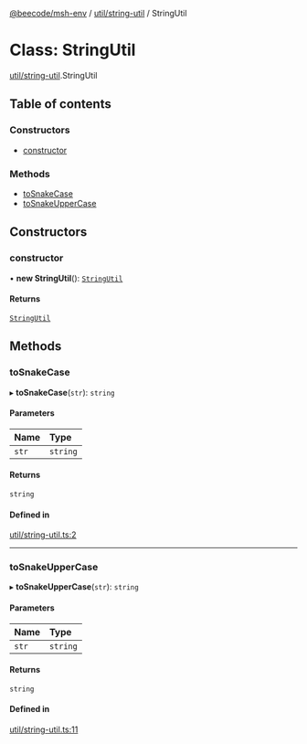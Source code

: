 [@beecode/msh-env](../README.md) / [util/string-util](../modules/util_string_util.md) / StringUtil

# Class: StringUtil

[util/string-util](../modules/util_string_util.md).StringUtil

## Table of contents

### Constructors

- [constructor](util_string_util.StringUtil.md#constructor)

### Methods

- [toSnakeCase](util_string_util.StringUtil.md#tosnakecase)
- [toSnakeUpperCase](util_string_util.StringUtil.md#tosnakeuppercase)

## Constructors

### constructor

• **new StringUtil**(): [`StringUtil`](util_string_util.StringUtil.md)

#### Returns

[`StringUtil`](util_string_util.StringUtil.md)

## Methods

### toSnakeCase

▸ **toSnakeCase**(`str`): `string`

#### Parameters

| Name | Type |
| :------ | :------ |
| `str` | `string` |

#### Returns

`string`

#### Defined in

[util/string-util.ts:2](https://github.com/beecode-rs/msh-env/blob/b90f535/src/util/string-util.ts#L2)

___

### toSnakeUpperCase

▸ **toSnakeUpperCase**(`str`): `string`

#### Parameters

| Name | Type |
| :------ | :------ |
| `str` | `string` |

#### Returns

`string`

#### Defined in

[util/string-util.ts:11](https://github.com/beecode-rs/msh-env/blob/b90f535/src/util/string-util.ts#L11)
